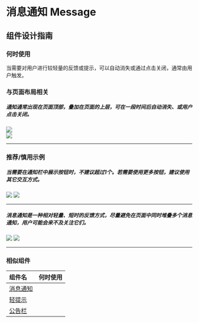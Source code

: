 # 消息通知 Message

## 组件设计指南

### 何时使用

当需要对用户进行较轻量的反馈或提示，可以自动消失或通过点击关闭，通常由用户触发。

### 与页面布局相关

##### 通知通常出现在页面顶部，叠加在页面的上层，可在一段时间后自动消失、或用户点击关闭。

<div class="legend">
  <div class="item">
    <img src="https://oteam-tdesign-1258344706.cos.ap-guangzhou.myqcloud.com/site/design/mobile-guide/Drawer%201.png" />
  </div>
  
  <div class="item">
    <img src="https://oteam-tdesign-1258344706.cos.ap-guangzhou.myqcloud.com/site/design/mobile-guide/Drawer%201.png" />
  </div>
</div>

<hr />

### 推荐/慎用示例

##### 当需要在通知栏中展示按钮时，不建议超过1个。若需要使用更多按钮，建议使用其它交互方式。

<div class="legend">
  <div class="item">
    <img src="https://oteam-tdesign-1258344706.cos.ap-guangzhou.myqcloud.com/site/design/mobile-guide/Drawer4-2.png" />
    <img class="tag" src="https://oteam-tdesign-1258344706.cos.ap-guangzhou.myqcloud.com/site/doc/bad.png" />
  </div>
</div>

<hr />

##### 消息通知是一种相对轻量、短时的反馈方式，尽量避免在页面中同时堆叠多个消息通知，用户可能会来不及关注它们。

<div class="legend">
  <div class="item">
    <img src="https://oteam-tdesign-1258344706.cos.ap-guangzhou.myqcloud.com/site/design/mobile-guide/Drawer4-2.png" />
    <img class="tag" src="https://oteam-tdesign-1258344706.cos.ap-guangzhou.myqcloud.com/site/doc/bad.png" />
  </div>
</div>

<hr />

### 相似组件

| 组件名 | 何时使用                             |
| :----- | :----------------------------------- |
| [消息通知](./message) |  |
| [轻提示](./toast) |  |
| [公告栏](./noticeBar) |  |
